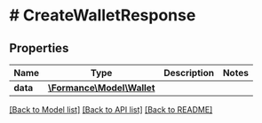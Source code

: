 # # CreateWalletResponse

## Properties

Name | Type | Description | Notes
------------ | ------------- | ------------- | -------------
**data** | [**\Formance\Model\Wallet**](Wallet.md) |  |

[[Back to Model list]](../../README.md#models) [[Back to API list]](../../README.md#endpoints) [[Back to README]](../../README.md)
